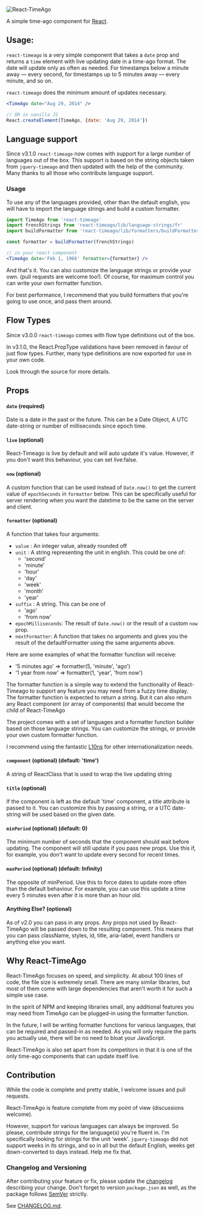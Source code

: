 ![React-TimeAgo](http://naman.s3.amazonaws.com/react-timeago.png)

A simple time-ago component for [React].

## Usage:

`react-timeago` is a very simple component that takes a `date` prop and returns a `time` element with live updating date in a time-ago format. The date will update only as often as needed. For timestamps below a minute away — every second, for timestamps up to 5 minutes away — every minute, and so on.

`react-timeago` does the minimum amount of updates necessary.

```jsx
<TimeAgo date="Aug 29, 2014" />

// OR in vanilla JS
React.createElement(TimeAgo, {date: 'Aug 29, 2014'})
```

## Language support

Since v3.1.0 `react-timeago` now comes with support for a large number of languages out of the box.
This support is based on the string objects taken from `jquery-timeago` and then updated with the help of the
community. Many thanks to all those who contribute language support.

### Usage
To use any of the languages provided, other than the default english, you will have to
import the language strings and build a custom formatter.

```jsx
import TimeAgo from 'react-timeago'
import frenchStrings from 'react-timeago/lib/language-strings/fr'
import buildFormatter from 'react-timeago/lib/formatters/buildFormatter'

const formatter = buildFormatter(frenchStrings)

// in your react component
<TimeAgo date='Feb 1, 1966' formatter={formatter} />
```

And that's it. You can also customize the language strings or provide your own.
(pull requests are welcome too!). Of course, for maximum control you can write your
own formatter function.

For best performance, I recommend that you build formatters that you're going to use once,
and pass them around.

## Flow Types

Since v3.0.0 `react-timeago` comes with flow type definitions out of the box.

In v3.1.0, the React.PropType validations have been removed in favour of just flow types.
Further, many type definitions are now exported for use in your own code.

Look through the source for more details.

## Props

#### `date` (required)
Date is a date in the past or the future. This can be a Date Object, A UTC date-string or number of milliseconds since epoch time.

#### `live` (optional)
React-Timeago is live by default and will auto update it's value. However, if you don't want this behaviour, you can set live:false.

#### `now` (optional)
A custom function that can be used instead of `Date.now()` to get the current value of `epochSeconds` in `formatter` below.
This can be specifically useful for server rendering when you want the datetime to be the same on the server and client.

#### `formatter` (optional)
A function that takes four arguments:
  - `value` : An integer value, already rounded off
  - `unit` : A string representing the unit in english. This could be one of:
    - 'second'
    - 'minute'
    - 'hour'
    - 'day'
    - 'week'
    - 'month'
    - 'year'
  - `suffix` : A string. This can be one of
    - 'ago'
    - 'from now'
  - `epochMilliseconds`: The result of `Date.now()` or the result of a custom `now` prop.
  - `nextFormatter`: A function that takes no arguments and gives you the result of the defaultFormatter using the same arguments above.

Here are some examples of what the formatter function will receive:

- '5 minutes ago' => formatter(5, 'minute', 'ago')
- '1 year from now' => formatter(1, 'year', 'from now')

The formatter function is a simple way to extend the functionality of React-Timeago to support any feature you may need from a fuzzy time display.
The formatter function is expected to return a string.
But it can also return any React component (or array of components) that would become the child of React-TimeAgo

The project comes with a set of languages and a formatter function builder based on those language strings.
You can customize the strings, or provide your own custom formatter function.

I recommend using the fantastic [L10ns](http://l10ns.org) for other internationalization needs.

#### `component` (optional) (default: 'time')
A string of ReactClass that is used to wrap the live updating string

#### `title` (optional)
If the component is left as the default 'time' component, a title attribute is passed to it.
You can customize this by passing a string, or a UTC date-string will be used based on
the given date.

#### `minPeriod` (optional) (default: 0)
The minimum number of seconds that the component should wait before updating. The component will still update if you pass new props.
Use this if, for example, you don't want to update every second for recent times.

#### `maxPeriod` (optional) (default: Infinity)
The opposite of minPeriod. Use this to force dates to update more often than the default behaviour.
For example, you can use this update a time every 5 minutes even after it is more than an hour old.

#### Anything Else? (optional)
As of v2.0 you can pass in any props. Any props not used by React-TimeAgo will be passed down to the resulting component.
This means that you can pass className, styles, id, title, aria-label, event handlers or anything else you want.

## Why React-TimeAgo

React-TimeAgo focuses on speed, and simplicity. At about 100 lines of code, the file size is extremely small. There are many similar libraries, but most of them come with large dependencies that aren't worth it for such a simple use case.

In the spirit of NPM and keeping libraries small, any additional features you may need from TimeAgo can be plugged-in using the formatter function.

In the future, I will be writing formatter functions for various languages, that can be required and passed-in as needed.
As you will only require the parts you actually use, there will be no need to bloat your JavaScript.

React-TimeAgo is also set apart from its competitors in that it is one of the only time-ago components that can update itself live.


## Contribution

While the code is complete and pretty stable, I welcome issues and pull requests.

React-TimeAgo is feature complete from my point of view (discussions welcome).

However, support for various languages can always be improved. So please, contribute strings for the language(s) you're fluent in. I'm specifically looking for strings for the unit 'week'. `jquery-timeago` did not support weeks in its strings, and so in all but the default English, weeks get down-converted to days instead. Help me fix that.

### Changelog and Versioning

After contributing your feature or fix, please update the [changelog](/CHANGELOG.md) describing your change. Don't forget to version `package.json` as well, as the package follows [SemVer] strictly.

See [CHANGELOG.md](/CHANGELOG.md).

[React]: https://reactjs.org/
[SemVer]: https://semver.org/
